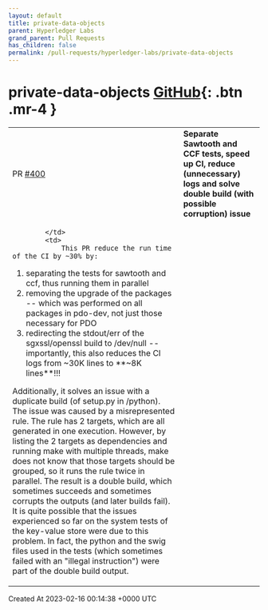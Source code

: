 ```yaml
---
layout: default
title: private-data-objects
parent: Hyperledger Labs
grand_parent: Pull Requests
has_children: false
permalink: /pull-requests/hyperledger-labs/private-data-objects
---
```


# private-data-objects <span class="fs-3 right-align">[GitHub](https://github.com/hyperledger-labs/private-data-objects){: .btn .mr-4 }</span>


<div>
    <table>
        <tr>
            <td>
                PR <a href="https://github.com/hyperledger-labs/private-data-objects/pull/400" class=".btn">#400</a>
            </td>
            <td>
                <b>
                    Separate Sawtooth and CCF tests, speed up CI, reduce (unnecessary) logs and solve double build (with possible corruption) issue
                </b>
            </td>
        </tr>
        <tr>
            <td>
                
            </td>
            <td>
                This PR reduce the run time of the CI by ~30% by:
1. separating the tests for sawtooth and ccf, thus running them in parallel
2. removing the upgrade of the packages -- which was performed on all packages in pdo-dev, not just those necessary for PDO
3. redirecting the stdout/err of the sgxssl/openssl build to /dev/null -- importantly, this also reduces the CI logs from ~30K lines to **~8K lines**!!!

Additionally, it solves an issue with a duplicate build (of setup.py in /python).
The issue was caused by a misrepresented rule. The rule has 2 targets, which are all generated in one execution. However, by listing the 2 targets as dependencies and running make with multiple threads, make does not know that those targets should be grouped, so it runs the rule twice in parallel.
The result is a double build, which sometimes succeeds and sometimes corrupts the outputs (and later builds fail).
It is quite possible that the issues experienced so far on the system tests of the key-value store were due to this problem.
In fact, the python and the swig files used in the tests (which sometimes failed with an "illegal instruction") were part of the double build output.
            </td>
        </tr>
    </table>
    <div class="right-align">
        Created At 2023-02-16 00:14:38 +0000 UTC
    </div>
</div>

